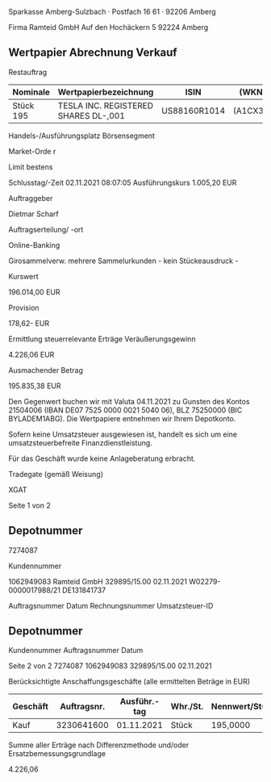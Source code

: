 <!-- image -->

Sparkasse Amberg-Sulzbach · Postfach 16 61 · 92206 Amberg

Firma Ramteid GmbH Auf den Hochäckern 5 92224 Amberg

## Wertpapier Abrechnung Verkauf

Restauftrag

| Nominale   | Wertpapierbezeichnung                | ISIN         | (WKN)    |
|------------|--------------------------------------|--------------|----------|
| Stück 195  | TESLA INC. REGISTERED SHARES DL-,001 | US88160R1014 | (A1CX3T) |

Handels-/Ausführungsplatz Börsensegment

Market-Orde r

Limit bestens

Schlusstag/-Zeit 02.11.2021 08:07:05 Ausführungskurs 1.005,20 EUR

Auftraggeber

Dietmar Scharf

Auftragserteilung/ -ort

Online-Banking

Girosammelverw. mehrere Sammelurkunden - kein Stückeausdruck -

Kurswert

196.014,00 EUR

Provision

178,62- EUR

Ermittlung steuerrelevante Erträge Veräußerungsgewinn

4.226,06 EUR

Ausmachender Betrag

195.835,38 EUR

Den Gegenwert buchen wir mit Valuta 04.11.2021 zu Gunsten des Kontos 21504006 (IBAN DE07 7525 0000 0021 5040 06), BLZ 75250000 (BIC BYLADEM1ABG). Die Wertpapiere entnehmen wir Ihrem Depotkonto.

Sofern keine Umsatzsteuer ausgewiesen ist, handelt es sich um eine umsatzsteuerbefreite Finanzdienstleistung.

Für das Geschäft wurde keine Anlageberatung erbracht.

Tradegate (gemäß Weisung)

XGAT

Seite 1 von 2

## Depotnummer

7274087

Kundennummer

1062949083 Ramteid GmbH 329895/15.00 02.11.2021 W02279-0000017988/21 DE131841737

Auftragsnummer Datum Rechnungsnummer Umsatzsteuer-ID

<!-- image -->

## Depotnummer

Kundennummer Auftragsnummer Datum

Seite 2 von 2 7274087 1062949083 329895/15.00 02.11.2021

Berücksichtigte Anschaffungsgeschäfte (alle ermittelten Beträge in EUR)

| Geschäft   |   Auftragsnr. | Ausführ.-tag   | Whr./St.   | Nennwert/Stück   | AS-Kosten   | Erlös      | ant. Ergebnis   |     |
|------------|---------------|----------------|------------|------------------|-------------|------------|-----------------|-----|
| Kauf       |    3230641600 | 01.11.2021     | Stück      | 195,0000         | 191.609,32- | 195.835,38 | 4.226,06        | (D) |

Summe aller Erträge nach Differenzmethode und/oder Ersatzbemessungsgrundlage

4.226,06